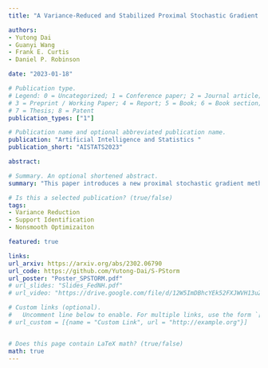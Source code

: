 ```yaml
---
title: "A Variance-Reduced and Stabilized Proximal Stochastic Gradient Method with Support Identification Guarantees for Structured Optimization (AISTATS, 2023)"

authors:
- Yutong Dai
- Guanyi Wang
- Frank E. Curtis
- Daniel P. Robinson

date: "2023-01-18"

# Publication type.
# Legend: 0 = Uncategorized; 1 = Conference paper; 2 = Journal article;
# 3 = Preprint / Working Paper; 4 = Report; 5 = Book; 6 = Book section;
# 7 = Thesis; 8 = Patent
publication_types: ["1"]

# Publication name and optional abbreviated publication name.
publication: "Artificial Intelligence and Statistics "
publication_short: "AISTATS2023"

abstract: 

# Summary. An optional shortened abstract.
summary: "This paper introduces a new proximal stochastic gradient method with variance reduction and stabilization for minimizing the sum of a convex stochastic function and a group sparsity-inducing regularization function. Since the method may be viewed as a stabilized version of the recently proposed algorithm PStorm, we call our algorithm S-PStorm. Our analysis shows that S-PStorm has strong convergence results. In particular, we prove an upper bound on the number of iterations required by S-PStorm before its iterates correctly identify (with high probability) an optimal support (i.e., the zero and nonzero structure of an optimal solution). Most algorithms in the literature with such a support identification property use variance reduction techniques that require either periodically evaluating an exact gradient or storing a history of stochastic gradients. Unlike these methods, S-PStorm achieves variance reduction without requiring either of these, which is advantageous. Moreover, our support-identification result for S-PStorm shows that, with high probability, an optimal support will be identified correctly in all iterations with the index above a threshold. We believe that this type of result is new to the literature since the few existing other results prove that the optimal support is identified with high probability at each iteration with a sufficiently large index (meaning that the optimal support might be identified in some iterations, but not in others). Numerical experiments on regularized logistic loss problems show that S-PStorm outperforms existing methods in various metrics that measure how efficiently and robustly iterates of an algorithm identify an optimal support."

# Is this a selected publication? (true/false)
tags:
- Variance Reduction
- Support Identification
- Nonsmooth Optimizaiton

featured: true

links:
url_arxiv: https://arxiv.org/abs/2302.06790
url_code: https://github.com/Yutong-Dai/S-PStorm
url_poster: "Poster_SPSTORM.pdf"
# url_slides: "Slides_FedNH.pdf"
# url_video: "https://drive.google.com/file/d/12W5ImDBhcYEk52FXJWVH13uZFWzY85Kk/view?usp=share_link"

# Custom links (optional).
#   Uncomment line below to enable. For multiple links, use the form `[{...}, {...}, {...}]`.
# url_custom = [{name = "Custom Link", url = "http://example.org"}]


# Does this page contain LaTeX math? (true/false)
math: true
---
```

